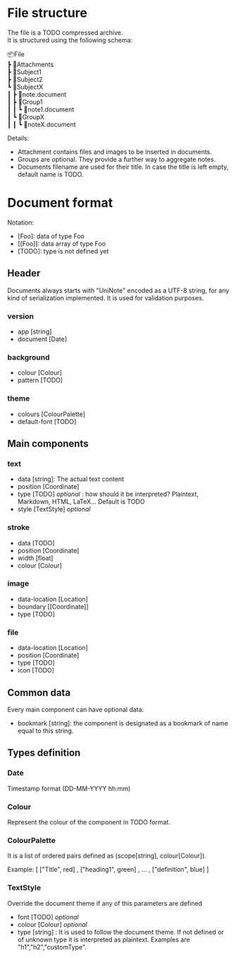 # File structure
The file is a TODO compressed archive.  
It is structured using the following schema:

📦File  
 ┣ 📂Attachments  
 ┣ 📂Subject1  
 ┣ 📂Subject2  
 ┗ 📂SubjectX  
 ┃ ┣ 📜note.document  
 ┃ ┣ 📂Group1  
 ┃ ┃ ┗ 📜note1.document  
 ┃ ┗ 📂GroupX  
 ┃ ┃ ┗ 📜noteX.document  

Details:
- Attachment contains files and images to be inserted in documents.
- Groups are optional. They provide a further way to aggregate notes.
- Documents filename are used for their title. In case the title is left empty, default name is TODO.
# Document format
Notation:
- [Foo]: data of type Foo
- [[Foo]]: data array of type Foo
- [TODO]: type is not defined yet
## Header
Documents always starts with "UniNote" encoded as a UTF-8 string, for any kind of serialization implemented. It is used for validation purposes.
### version
- app [string]
- document [Date]
### background
- colour [Colour]
- pattern [TODO]
### theme
- colours [ColourPalette]
- default-font [TODO]  

## Main components
### text
- data [string]: The actual text content
- position [Coordinate]
- type [TODO] *optional* : how should it be interpreted? Plaintext, Markdown, HTML, LaTeX... Default is TODO
- style [TextStyle] *optional*
### stroke
- data [TODO]
- position [Coordinate]
- width [float]
- colour [Colour]
### image
- data-location [Location]
- boundary [[Coordinate]]
- type [TODO]
### file
- data-location [Location]
- position [Coordinate]
- type [TODO]
- icon [TODO]
## Common data
Every main component can have optional data:
- bookmark [string]: the component is designated as a bookmark of name equal to this string. 
## Types definition

### Date
Timestamp format (DD-MM-YYYY hh:mm)
### Colour
Represent the colour of the component in TODO format.
### ColourPalette
It is a list of ordered pairs defined as (scope[string], colour[Colour]).

Example: [ ["Title", red] , ["heading1", green] , ... , ["definition", blue] ]
### TextStyle
Override the document theme if any of this parameters are defined
- font [TODO] *optional*
- colour [Colour] *optional*
- type [string] : It is used to follow the document theme. If not defined or of unknown type it is interpreted as plaintext. Examples are "h1","h2","customType".
